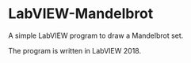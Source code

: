 # LabVIEW-Mandelbrot
A simple LabVIEW program to draw a Mandelbrot set.

The program is written in LabVIEW 2018.
